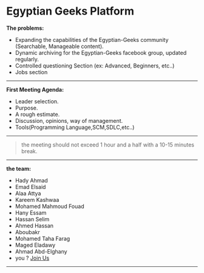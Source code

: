 Egyptian Geeks Platform
===================

**The problems:** 

- Expanding the capabilities of the Egyptian-Geeks community (Searchable, Manageable content).
- Dynamic archiving for the Egyptian-Geeks facebook group, updated regularly.
- Controlled questioning Section (ex: Advanced, Beginners, etc..)
- Jobs section

----------


**First Meeting Agenda:**

- Leader selection.
- Purpose.
- A rough estimate.
- Discussion, opinions, way of management.
- Tools(Programming Language,SCM,SDLC,etc..)

-------------                

> the meeting should not exceed 1 hour and a half with a 10-15 minutes break.

-------------                


**the team:**

- Hady Ahmad
- Emad Elsaid
- Alaa Attya
- Kareem Kashwaa
- Mohamed Mahmoud Fouad
- Hany Essam
- Hassan Selim
- Ahmed Hassan
- Aboubakr
- Mohamed Taha Farag
- Maged Eladawy
- Ahmad Abd-Elghany
- you ? [Join Us](https://docs.google.com/forms/d/1qrFymKK-3wtdu4b99XgsGqSXq3wAw_4X6M8RkdT9kPs/viewform?usp=send_form)

----------


